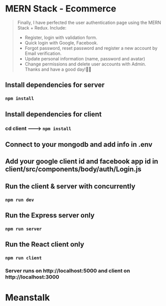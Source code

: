 # MERN Stack - Ecommerce

> Finally, I have perfected the user authentication page using the MERN Stack + Redux.
> Include:
>
> - Register, login with validation form.
> - Quick login with Google, Facebook.
> - Forgot password, reset password and register a new account by Email verification.
> - Update personal information (name, password and avatar)
> - Change permissions and delete user accounts with Admin.
>   Thanks and have a good day!💓💓

## Install dependencies for server

### `npm install`

## Install dependencies for client

### cd client ---> `npm install`

## Connect to your mongodb and add info in .env

## Add your google client id and facebook app id in client/src/components/body/auth/Login.js

## Run the client & server with concurrently

### `npm run dev`

## Run the Express server only

### `npm run server`

## Run the React client only

### `npm run client`

### Server runs on http://localhost:5000 and client on http://localhost:3000
# Meanstalk
